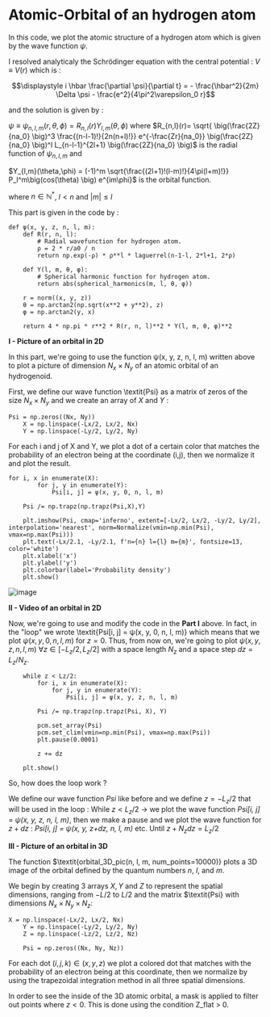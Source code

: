# Atomic-Orbital of an hydrogen atom
In this code, we plot the atomic structure of a hydrogen atom which is given by the wave function $\psi$.

I resolved analyticaly the Schrödinger equation with the central potential : $V \equiv V(r)$ which is :

$$\displaystyle i \hbar \frac{\partial \psi}{\partial t} = - \frac{\hbar^2}{2m} \Delta \psi - \frac{e^2}{4\pi^2\varepsilon_0 r}$$ 

and the solution is given by :

$\psi \equiv \psi_{n,l,m}(r,\theta,\phi) = R_{n,l}(r)Y_{l,m}(\theta,\phi)$ where $R_{n,l}(r)= \sqrt{ \big(\frac{2Z}{na_0} \big)^3 \frac{(n-l-1)!}{2n(n+l)!}} e^{-\frac{Zr}{na_0}} \big(\frac{2Z}{na_0} \big)^l L_{n-l-1}^{2l+1} \big(\frac{2Z}{na_0} \big)$ is the radial function of $\psi_{n,l,m}$ and 

$Y_{l,m}(\theta,\phi) = (-1)^m \sqrt{\frac{(2l+1)!(l-m)!}{4\pi(l+m)!}} P_l^m\big(cos(\theta) \big) e^{im\phi}$ is the orbital function.

where $n \in \mathbb{N}^*$, $l \lt n$ and $\lvert m \rvert \leq l$

This part is given in the code by : 

    def ψ(x, y, z, n, l, m):
        def R(r, n, l):
            # Radial wavefunction for hydrogen atom.
            ρ = 2 * r/a0 / n
            return np.exp(-ρ) * ρ**l * laguerrel(n-1-l, 2*l+1, 2*ρ)
    
        def Y(l, m, θ, φ):
            # Spherical harmonic function for hydrogen atom.
            return abs(spherical_harmonics(m, l, θ, φ))
    
        r = norm((x, y, z))
        θ = np.arctan2(np.sqrt(x**2 + y**2), z)
        φ = np.arctan2(y, x)
    
        return 4 * np.pi * r**2 * R(r, n, l)**2 * Y(l, m, θ, φ)**2

$\textbf{I - Picture of an orbital in 2D}$

In this part, we're going to use the function ψ(x, y, z, n, l, m) written above to plot a picture of dimension $N_x \times N_y$ of an atomic orbital of an hydrogenoid.

First, we define our wave function \textit{Psi} as a matrix of zeros of the size $N_x \times N_y$ and we create an array of $X$ and $Y$ :

    Psi = np.zeros((Nx, Ny))
        X = np.linspace(-Lx/2, Lx/2, Nx)
        Y = np.linspace(-Ly/2, Ly/2, Ny)

For each i and j of X and Y, we plot a dot of a certain color that matches the probability of an electron being at the coordinate (i,j), then we normalize it and plot the result.

    for i, x in enumerate(X):
            for j, y in enumerate(Y):
                Psi[i, j] = ψ(x, y, 0, n, l, m)
            
        Psi /= np.trapz(np.trapz(Psi,X),Y)
        
        plt.imshow(Psi, cmap='inferno', extent=[-Lx/2, Lx/2, -Ly/2, Ly/2], interpolation='nearest', norm=Normalize(vmin=np.min(Psi), vmax=np.max(Psi)))
        plt.text(-Lx/2.1, -Ly/2.1, f'n={n} l={l} m={m}', fontsize=13, color='white')
        plt.xlabel('x')
        plt.ylabel('y')
        plt.colorbar(label='Probability density')
        plt.show()


![image](https://github.com/user-attachments/assets/97a31dee-6771-4ee2-a055-86f2cb71dbf5)

$\textbf{II - Video of an orbital in 2D}$

Now, we're going to use and modify the code in the $\textbf{ Part I}$ above. In fact, in the "loop" we wrote \textit{Psi[i, j] = ψ(x, y, 0, n, l, m)} which means that we plot $ψ(x, y, 0, n, l, m)$ for $z=0$. Thus, from now on, we're going to plot $ψ(x, y, z, n, l, m)$ $\forall z \in [-L_z/2, L_z/2]$ with a space length $N_z$ and a space step $dz = L_z/N_z$.

    
        while z < Lz/2:
            for i, x in enumerate(X):
                for j, y in enumerate(Y):
                    Psi[i, j] = ψ(x, y, z, n, l, m)
            
            Psi /= np.trapz(np.trapz(Psi, X), Y)
            
            pcm.set_array(Psi)
            pcm.set_clim(vmin=np.min(Psi), vmax=np.max(Psi))
            plt.pause(0.0001)
            
            z += dz
        
        plt.show()

So, how does the loop work ?

We define our wave function $\textit{Psi}$ like before and we define $z=-L_z/2$ that will be used in the loop : While $z \lt L_z/2$ $\longrightarrow$ we plot the wave function $\textit{Psi[i, j] = ψ(x, y, z, n, l, m)}$, then we make a pause and we plot the wave function for $z+dz$ : $\textit{Psi[i, j] = ψ(x, y, z+dz, n, l, m)}$ etc. Until $z + N_z dz=L_z/2$

$\textbf{III - Picture of an orbital in 3D}$

The function $\textit{orbital_3D_pic(n, l, m, num_points=10000)} plots a 3D image of the orbital defined by the quantum numbers $n$, $l$, and $m$.

We begin by creating 3 arrays $X, Y$ and $Z$ to represent the spatial dimensions, ranging from $-L/2$ to $L/2$ and the matrix $\textit{Psi} with dimensions $N_x\times N_y \times N_z$:

    X = np.linspace(-Lx/2, Lx/2, Nx)
        Y = np.linspace(-Ly/2, Ly/2, Ny)
        Z = np.linspace(-Lz/2, Lz/2, Nz)
        
        Psi = np.zeros((Nx, Ny, Nz))

For each dot $(i,j,k) \in (x,y,z)$ we plot a colored dot that matches with the probability of an electron being at this coordinate, then we normalize by using the trapezoidal integration method in all three spatial dimensions.

In order to see the inside of the 3D atomic orbital, a mask is applied to filter out points where $z \lt 0$. This is done using the condition Z_flat > 0.

